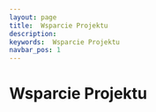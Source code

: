 ```yaml
---
layout: page
title:  Wsparcie Projektu
description:
keywords:  Wsparcie Projektu
navbar_pos: 1
---
```

#  Wsparcie Projektu
